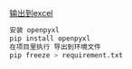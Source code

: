 

[输出到excel](https://www.bilibili.com/video/BV1QY411F7Vt/?p=7&vd_source=ca1d80d51233e3cf364a2104dcf1b743)

```sh
安装 openpyxl
pip install openpyxl
在项目里执行 导出到环境文件
pip freeze > requirement.txt
```


